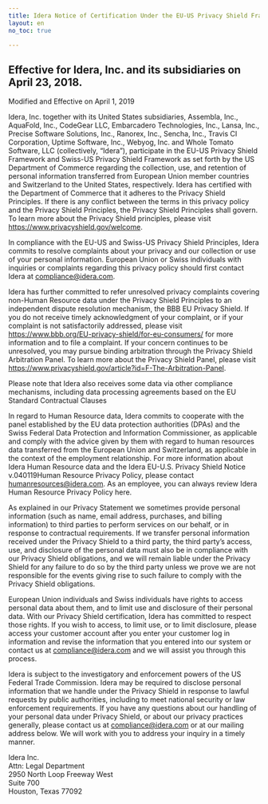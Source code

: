 ```yaml
---
title: Idera Notice of Certification Under the EU-US Privacy Shield Framework and Swiss-US Privacy Shield Framework
layout: en
no_toc: true

---
```



## Effective for Idera, Inc. and its subsidiaries on April 23, 2018.

Modified and Effective on April 1, 2019

Idera, Inc. together with its United States subsidiaries, Assembla, Inc., AquaFold, Inc., CodeGear
LLC, Embarcadero Technologies, Inc., Lansa, Inc., Precise Software Solutions, Inc., Ranorex,
Inc., Sencha, Inc., Travis CI Corporation, Uptime Software, Inc., Webyog, Inc. and Whole
Tomato Software, LLC (collectively, “Idera”), participate in the EU-US Privacy Shield
Framework and Swiss-US Privacy Shield Framework as set forth by the US Department of
Commerce regarding the collection, use, and retention of personal information transferred from
European Union member countries and Switzerland to the United States, respectively. Idera has
certified with the Department of Commerce that it adheres to the Privacy Shield Principles. If
there is any conflict between the terms in this privacy policy and the Privacy Shield Principles,
the Privacy Shield Principles shall govern. To learn more about the Privacy Shield principles,
please visit https://www.privacyshield.gov/welcome.

In compliance with the EU-US and Swiss-US Privacy Shield Principles, Idera commits to
resolve complaints about your privacy and our collection or use of your personal information.
European Union or Swiss individuals with inquiries or complaints regarding this privacy policy
should first contact Idera at compliance@idera.com.

Idera has further committed to refer unresolved privacy complaints covering non-Human
Resource data under the Privacy Shield Principles to an independent dispute resolution
mechanism, the BBB EU Privacy Shield. If you do not receive timely acknowledgment of your
complaint, or if your complaint is not satisfactorily addressed, please visit
https://www.bbb.org/EU-privacy-shield/for-eu-consumers/ for more information and to file a
complaint. If your concern continues to be unresolved, you may pursue binding arbitration
through the Privacy Shield Arbitration Panel. To learn more about the Privacy Shield Panel,
please visit https://www.privacyshield.gov/article?id=F-The-Arbitration-Panel.

Please note that Idera also receives some data via other compliance mechanisms, including data
processing agreements based on the EU Standard Contractual Clauses

In regard to Human Resource data, Idera commits to cooperate with the panel established by the
EU data protection authorities (DPAs) and the Swiss Federal Data Protection and Information
Commissioner, as applicable and comply with the advice given by them with regard to human
resources data transferred from the European Union and Switzerland, as applicable in the context
of the employment relationship. For more information about Idera Human Resource data and the
Idera EU-U.S. Privacy Shield Notice
v.040119Human Resource Privacy Policy, please contact humanresources@idera.com. As an employee,
you can always review Idera Human Resource Privacy Policy here.

As explained in our Privacy Statement we sometimes provide personal information (such as
name, email address, purchases, and billing information) to third parties to perform services on
our behalf, or in response to contractual requirements. If we transfer personal information
received under the Privacy Shield to a third party, the third party’s access, use, and disclosure of
the personal data must also be in compliance with our Privacy Shield obligations, and we will
remain liable under the Privacy Shield for any failure to do so by the third party unless we prove
we are not responsible for the events giving rise to such failure to comply with the Privacy
Shield obligations.

European Union individuals and Swiss individuals have rights to access personal data about
them, and to limit use and disclosure of their personal data. With our Privacy Shield certification,
Idera has committed to respect those rights. If you wish to access, to limit use, or to limit
disclosure, please access your customer account after you enter your customer log in information
and revise the information that you entered into our system or contact us at
compliance@idera.com and we will assist you through this process.

Idera is subject to the investigatory and enforcement powers of the US Federal Trade
Commission. Idera may be required to disclose personal information that we handle under the
Privacy Shield in response to lawful requests by public authorities, including to meet national
security or law enforcement requirements.
If you have any questions about our handling of your personal data under Privacy Shield, or
about our privacy practices generally, please contact us at compliance@idera.com or at our
mailing address below. We will work with you to address your inquiry in a timely manner.

Idera Inc. </br>
Attn: Legal Department </br>
2950 North Loop Freeway West </br>
Suite 700 </br>
Houston, Texas 77092 </br>
